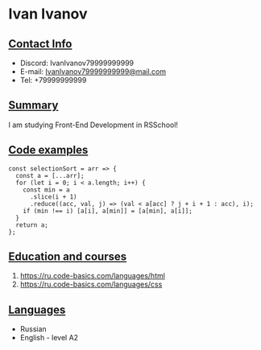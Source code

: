 # Ivan Ivanov

## [Contact Info](#contact-info)
* Discord: IvanIvanov79999999999
* E-mail: IvanIvanov79999999999@mail.com
* Tel: +79999999999

## [Summary](#summary)
I am studying Front-End Development in RSSchool!

## [Code examples](#code-examples)
```
const selectionSort = arr => {
  const a = [...arr];
  for (let i = 0; i < a.length; i++) {
    const min = a
      .slice(i + 1)
      .reduce((acc, val, j) => (val < a[acc] ? j + i + 1 : acc), i);
    if (min !== i) [a[i], a[min]] = [a[min], a[i]];
  }
  return a;
};
```

## [Education and courses](#education-and-courses)
1. https://ru.code-basics.com/languages/html
2. https://ru.code-basics.com/languages/css

## [Languages](#languages)
* Russian
* English - level A2
